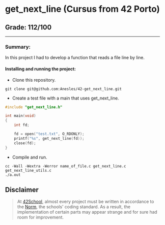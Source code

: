 # **get_next_line (Cursus from 42 Porto)**
## **Grade: 112/100**
---
### **Summary:**

In this project I had to develop a function that reads a file line by line.

#### **Installing and running the project:**
* Clone this repository.
```
git clone git@github.com:Anesles/42-get_next_line.git
```
* Create a test file with a main that uses get_next_line.
``` C
#include "get_next_line.h"

int main(void)
{
	int	fd;

	fd = open("test.txt", O_RDONLY);
	printf("%s", get_next_line(fd));
	close(fd);
}
```
* Compile and run.
```
cc -Wall -Wextra -Werror name_of_file.c get_next_line.c get_next_line_utils.c
./a.out
```
## Disclaimer
> At [42School](https://en.wikipedia.org/wiki/42_(school)), almost every project must be written in accordance to the [Norm](./extras/en_norm.pdf), the schools' coding standard. As a result, the implementation of certain parts may appear strange and for sure had room for improvement.